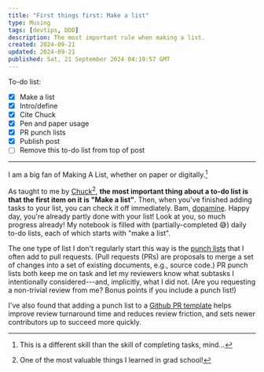 ```yaml
---
title: "First things first: Make a list"
type: Musing
tags: [devtips, DDD]
description: The most important rule when making a list.
created: 2024-09-21
updated: 2024-09-21
published: Sat, 21 September 2024 04:19:57 GMT
---
```


To-do list:

- [x] Make a list
- [x] Intro/define
- [x] Cite Chuck
- [x] Pen and paper usage
- [x] PR punch lists
- [x] Publish post
- [ ] Remove this to-do list from top of post

---

I am a big fan of Making A List, whether on paper or digitally.[^skill] 

As taught to me by [Chuck](https://futurestatesband.ca/)[^chuck], **the most important thing about a to-do list is that the first item on it is "Make a list"**. Then, when you've finished adding tasks to your list, you can check it off immediately. Bam, [dopamine](../driven-developments/). Happy day, you're already partly done with your list! Look at you, so much progress already!
My notebook is filled with (partially-completed 😅) daily to-do lists, each of which starts with "make a list".

The one type of list I don't regularly start this way is the [punch lists](https://en.wikipedia.org/wiki/Punch_list) that I often add to pull requests. (Pull requests (PRs) are proposals to merge a set of changes into a set of existing documents, e.g., source code.) PR punch lists both keep me on task and let my reviewers know what subtasks I intentionally considered---and, implicitly, what I did not. (Are you requesting a non-trivial review from me? Bonus points if you include a punch list!)

I've also found that adding a punch list to a [Github PR template](https://docs.github.com/en/communities/using-templates-to-encourage-useful-issues-and-pull-requests/creating-a-pull-request-template-for-your-repository) helps improve review turnaround time and reduces review friction, and sets newer contributors up to succeed more quickly.

[^skill]: This is a different skill than the skill of completing tasks, mind...

[^chuck]: One of the most valuable things I learned in grad school!
